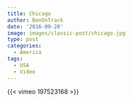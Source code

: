 ```yaml
---
title: Chicago
author: BenOnTrack
date: '2016-09-20'
image: images/classic-post/chicago.jpg
type: post
categories:
  - America
tags:
  - USA
  - Video
---
```


{{< vimeo 197523168 >}}

